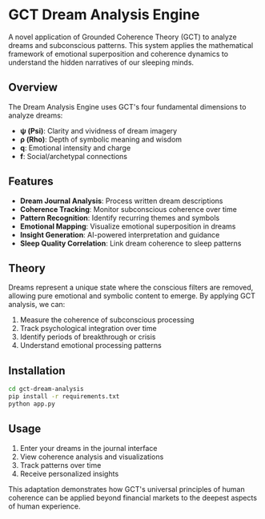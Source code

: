 # GCT Dream Analysis Engine

A novel application of Grounded Coherence Theory (GCT) to analyze dreams and subconscious patterns. This system applies the mathematical framework of emotional superposition and coherence dynamics to understand the hidden narratives of our sleeping minds.

## Overview

The Dream Analysis Engine uses GCT's four fundamental dimensions to analyze dreams:

- **ψ (Psi)**: Clarity and vividness of dream imagery
- **ρ (Rho)**: Depth of symbolic meaning and wisdom
- **q**: Emotional intensity and charge
- **f**: Social/archetypal connections

## Features

- **Dream Journal Analysis**: Process written dream descriptions
- **Coherence Tracking**: Monitor subconscious coherence over time
- **Pattern Recognition**: Identify recurring themes and symbols
- **Emotional Mapping**: Visualize emotional superposition in dreams
- **Insight Generation**: AI-powered interpretation and guidance
- **Sleep Quality Correlation**: Link dream coherence to sleep patterns

## Theory

Dreams represent a unique state where the conscious filters are removed, allowing pure emotional and symbolic content to emerge. By applying GCT analysis, we can:

1. Measure the coherence of subconscious processing
2. Track psychological integration over time
3. Identify periods of breakthrough or crisis
4. Understand emotional processing patterns

## Installation

```bash
cd gct-dream-analysis
pip install -r requirements.txt
python app.py
```

## Usage

1. Enter your dreams in the journal interface
2. View coherence analysis and visualizations
3. Track patterns over time
4. Receive personalized insights

This adaptation demonstrates how GCT's universal principles of human coherence can be applied beyond financial markets to the deepest aspects of human experience.